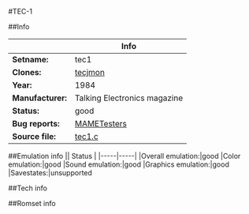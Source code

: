 #TEC-1

##Info

||Info|
|-----|-----|
|**Setname:**|tec1
|**Clones:**|[tecjmon](tecjmon.md)
|**Year:**|1984
|**Manufacturer:**|Talking Electronics magazine
|**Status:**|good
|**Bug reports:**|[MAMETesters](http://mametesters.org/view_all_set.php?type=1&temporary=y&search=tec1.c)
|**Source file:**|[tec1.c](https://github.com/mamedev/mame/blob/master/src/mess/drivers/tec1.c)

##Emulation info
|| Status |
|-----|-----|
|Overall emulation:|good
|Color emulation:|good
|Sound emulation:|good
|Graphics emulation:|good
|Savestates:|unsupported

##Tech info

##Romset info

<!--- START OF EDITED COMMENT DO NOT TOUCH TEXT ABOVE-->
